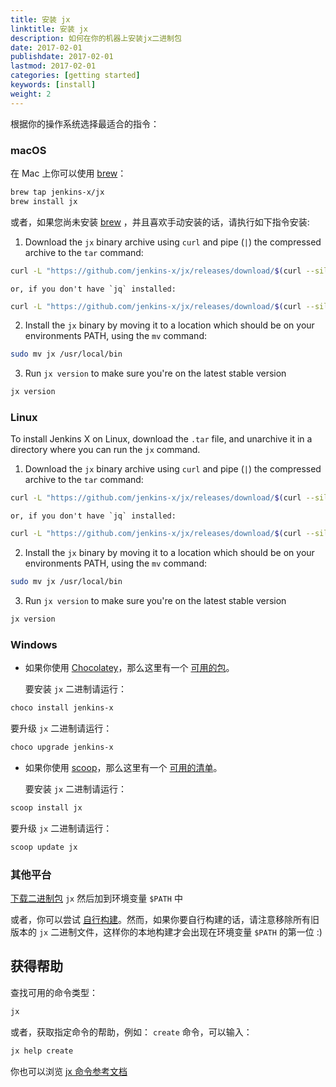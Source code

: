```yaml
---
title: 安装 jx
linktitle: 安装 jx
description: 如何在你的机器上安装jx二进制包
date: 2017-02-01
publishdate: 2017-02-01
lastmod: 2017-02-01
categories: [getting started]
keywords: [install]
weight: 2
---
```


根据你的操作系统选择最适合的指令：

### macOS

在 Mac 上你可以使用 [brew](https://brew.sh/)：

```sh
brew tap jenkins-x/jx
brew install jx
```

或者，如果您尚未安装 [brew](https://brew.sh/) ，并且喜欢手动安装的话，请执行如下指令安装:

1.  Download the `jx` binary archive using `curl` and pipe (`|`) the compressed archive to
    the `tar` command:

```sh
curl -L "https://github.com/jenkins-x/jx/releases/download/$(curl --silent https://api.github.com/repos/jenkins-x/jx/releases/latest | jq -r '.tag_name')/jx-darwin-amd64.tar.gz" | tar xzv "jx"
```

    or, if you don't have `jq` installed:

```sh
curl -L "https://github.com/jenkins-x/jx/releases/download/$(curl --silent "https://github.com/jenkins-x/jx/releases/latest" | sed 's#.*tag/\(.*\)\".*#\1#')/jx-darwin-amd64.tar.gz" | tar xzv "jx"
```


2.  Install the `jx` binary by moving it to a location which should be on your environments PATH, using
    the `mv` command:

```sh
sudo mv jx /usr/local/bin
```

3. Run `jx version` to make sure you're on the latest stable version

```sh
jx version
```

### Linux

To install Jenkins X on Linux, download the `.tar` file, and unarchive it in a directory where you can run the `jx` command.

1.  Download the `jx` binary archive using `curl` and pipe (`|`) the compressed archive to
    the `tar` command:

```sh
curl -L "https://github.com/jenkins-x/jx/releases/download/$(curl --silent https://api.github.com/repos/jenkins-x/jx/releases/latest | jq -r '.tag_name')/jx-linux-amd64.tar.gz" | tar xzv "jx"
```

    or, if you don't have `jq` installed:

```sh
curl -L "https://github.com/jenkins-x/jx/releases/download/$(curl --silent "https://github.com/jenkins-x/jx/releases/latest" | sed 's#.*tag/\(.*\)\".*#\1#')/jx-linux-amd64.tar.gz" | tar xzv "jx"
```

2.  Install the `jx` binary by moving it to a location which should be on your environments PATH, using
    the `mv` command:

```sh
sudo mv jx /usr/local/bin
```

3. Run `jx version` to make sure you're on the latest stable version

```sh
jx version
```

### Windows

- 如果你使用 [Chocolatey](https://chocolatey.org/)，那么这里有一个 [可用的包](https://chocolatey.org/packages/jenkins-x)。

  要安装 `jx` 二进制请运行：

```sh
choco install jenkins-x
```

  要升级 `jx` 二进制请运行：

```sh
choco upgrade jenkins-x
```

- 如果你使用 [scoop](https://scoop.sh)，那么这里有一个 [可用的清单](https://github.com/lukesampson/scoop/blob/master/bucket/jx.json)。

  要安装 `jx` 二进制请运行：

```sh
scoop install jx
```

  要升级 `jx` 二进制请运行：

```sh
scoop update jx
```

### 其他平台

[下载二进制包](https://github.com/jenkins-x/jx/releases) `jx` 然后加到环境变量 `$PATH` 中

或者，你可以尝试 [自行构建](https://github.com/jenkins-x/jx/blob/master/docs/contributing/hacking.md)。然而，如果你要自行构建的话，请注意移除所有旧版本的 `jx` 二进制文件，这样你的本地构建才会出现在环境变量 `$PATH` 的第一位 :)

## 获得帮助

查找可用的命令类型：

```sh
jx
```

或者，获取指定命令的帮助，例如： `create` 命令，可以输入：

```sh
jx help create
```

你也可以浏览 [jx 命令参考文档](/commands/jx)
